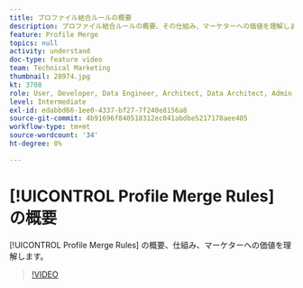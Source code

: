 ```yaml
---
title: プロファイル結合ルールの概要
description: プロファイル結合ルールの概要、その仕組み、マーケターへの価値を理解します。
feature: Profile Merge
topics: null
activity: understand
doc-type: feature video
team: Technical Marketing
thumbnail: 28974.jpg
kt: 3708
role: User, Developer, Data Engineer, Architect, Data Architect, Admin, Leader
level: Intermediate
exl-id: edabbd66-1ee0-4337-bf27-7f240e8156a8
source-git-commit: 4b91696f840518312ec041abdbe5217178aee405
workflow-type: tm+mt
source-wordcount: '34'
ht-degree: 0%

---
```


# [!UICONTROL Profile Merge Rules] の概要

[!UICONTROL Profile Merge Rules] の概要、仕組み、マーケターへの価値を理解します。

>[!VIDEO](https://video.tv.adobe.com/v/32571/?quality=12&captions=jpn)
